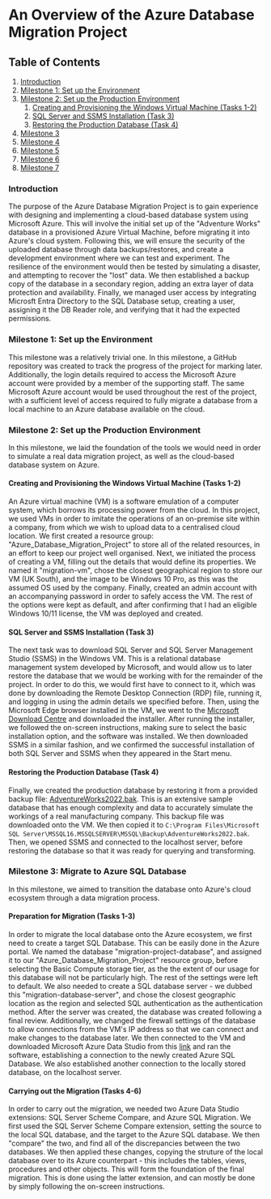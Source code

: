 # An Overview of the Azure Database Migration Project

## Table of Contents
1. [Introduction](#introduction)
2. [Milestone 1: Set up the Environment](#milestone1)
3. [Milestone 2: Set up the Production Environment](#milestone2)
    1. [Creating and Provisioning the Windows Virtual Machine (Tasks 1-2)](#M2T1-2)
    2. [SQL Server and SSMS Installation (Task 3)](#M2T3)
    3. [Restoring the Production Database (Task 4)](#M2T4)
4. [Milestone 3](#milestone3)
5. [Milestone 4](#milestone4) 
6. [Milestone 5](#milestone5)
7. [Milestone 6](#milestone6)
8. [Milestone 7](#milestone7)

### Introduction <a name="introduction"></a>
The purpose of the Azure Database Migration Project is to gain experience with designing and implementing a cloud-based database system using Microsoft Azure. This will involve the initial set up of the "Adventure Works" database in a provisioned Azure Virtual Machine, before migrating it into Azure's cloud system. Following this, we will ensure the security of the uploaded database through data backups/restores, and create a development environment where we can test and experiment. The resilience of the environment would then be tested by simulating a disaster, and attempting to recover the "lost" data. We then established a backup copy of the database in a secondary region, adding an extra layer of data protection and availability. Finally, we managed user access by integrating Microsft Entra Directory to the SQL Database setup, creating a user, assigning it the DB Reader role, and verifying that it had the expected permissions.

### Milestone 1: Set up the Environment <a name="milestone1"></a>

This milestone was a relatively trivial one. In this milestone, a GitHub repository was created to track the progress of the project for marking later. Additionally, the login details required to access the Microsoft Azure account were provided by a member of the supporting staff. The same Microsoft Azure account would be used throughout the rest of the project, with a sufficient level of access required to fully migrate a database from a local machine to an Azure database available on the cloud.

### Milestone 2: Set up the Production Environment <a name="milestone2"></a>

In this milestone, we laid the foundation of the tools we would need in order to simulate a real data migration project, as well as the cloud-based database system on Azure.

#### Creating and Provisioning the Windows Virtual Machine (Tasks 1-2)

An Azure virtual machine (VM) is a software emulation of a computer system, which borrows its processing power from the cloud. In this project, we used VMs in order to imitate the operations of an on-premise site within a company, from which we wish to upload data to a centralised cloud location. We first created a resource group: "Azure_Database_Migration_Project" to store all of the related resources, in an effort to keep our project well organised. Next, we initiated the process of creating a VM, filling out the details that would define its properties. We named it "migration-vm", chose the closest geographical region to store our VM (UK South), and the image to be Windows 10 Pro, as this was the assumed OS used by the company. Finally, created an admin account with an accompanying password in order to safely access the VM. The rest of the options were kept as default, and after confirming that I had an eligible Windows 10/11 license, the VM was deployed and created.

#### SQL Server and SSMS Installation (Task 3)

The next task was to download SQL Server and SQL Server Management Studio (SSMS) in the Windows VM. This is a relational database management system developed by Microsoft, and would allow us to later restore the database that we would be working with for the remainder of the project. In order to do this, we would first have to connect to it, which was done by downloading the Remote Desktop Connection (RDP) file, running it, and logging in using the admin details we specified before. Then, using the Microsoft Edge browser installed in the VM, we went to the [Microsoft Download Centre](https://www.microsoft.com/en-gb/sql-server/sql-server-downloads) and downloaded the installer. After running the installer, we followed the on-screen instructions, making sure to select the basic installation option, and the software was installed. We then downloaded SSMS in a similar fashion, and we confirmed the successful installation of both SQL Server and SSMS when they appeared in the Start menu.

#### Restoring the Production Database (Task 4)

Finally, we created the production database by restoring it from a provided backup file: [AdventureWorks2022.bak](https://aicore-portal-public-prod-307050600709.s3.eu-west-1.amazonaws.com/project-files/93dd5a0c-212d-48eb-ad51-df521a9b4e9c/AdventureWorks2022.bak). This is an extensive sample database that has enough complexity and data to accurately simulate the workings of a real manufacturing company. This backup file was downloaded onto the VM. We then copied it to `C:\Program Files\Microsoft SQL Server\MSSQL16.MSSQLSERVER\MSSQL\Backup\AdventureWorks2022.bak`. Then, we opened SSMS and connected to the localhost server, before restoring the database so that it was ready for querying and transforming.

### Milestone 3: Migrate to Azure SQL Database

In this milestone, we aimed to transition the database onto Azure's cloud ecosystem through a data migration process.

#### Preparation for Migration (Tasks 1-3)

In order to migrate the local database onto the Azure ecosystem, we first need to create a target SQL Database. This can be easily done in the Azure portal. We named the database "migration-project-database", and assigned it to our "Azure_Database_Migration_Project" resource group, before selecting the Basic Compute storage tier, as the the extent of our usage for this database will not be particularly high. The rest of the settings were left to default. We also needed to create a SQL database server - we dubbed this "migration-database-server", and chose the closest geographic location as the region and selected SQL authentication as the authentication method. After the server was created, the database was created following a final review. Additionally, we changed the firewall settings of the database to allow connections from the VM's IP address so that we can connect and make changes to the database later. We then connected to the VM and downloaded Microsoft Azure Data Studio from this [link](https://docs.microsoft.com/en-us/sql/azure-data-studio/download-azure-data-studio) and ran the software, establishing a connection to the newly created Azure SQL Database. We also established another connection to the locally stored database, on the localhost server.

#### Carrying out the Migration (Tasks 4-6)

In order to carry out the migration, we needed two Azure Data Studio extensions: SQL Server Scheme Compare, and Azure SQL Migration. We first used the SQL Server Scheme Compare extension, setting the source to the local SQL database, and the target to the Azure SQL database. We then "compare" the two, and find all of the discrepancies between the two databases. We then applied these changes, copying the struture of the local database over to its Azure counterpart - this includes the tables, views, procedures and other objects. This will form the foundation of the final migration. This is done using the latter extension, and can mostly be done by simply following the on-screen instructions. 
